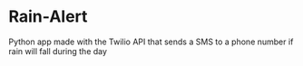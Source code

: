 # Rain-Alert
Python app made with the Twilio API that sends a SMS to a phone number if rain will fall during the day
